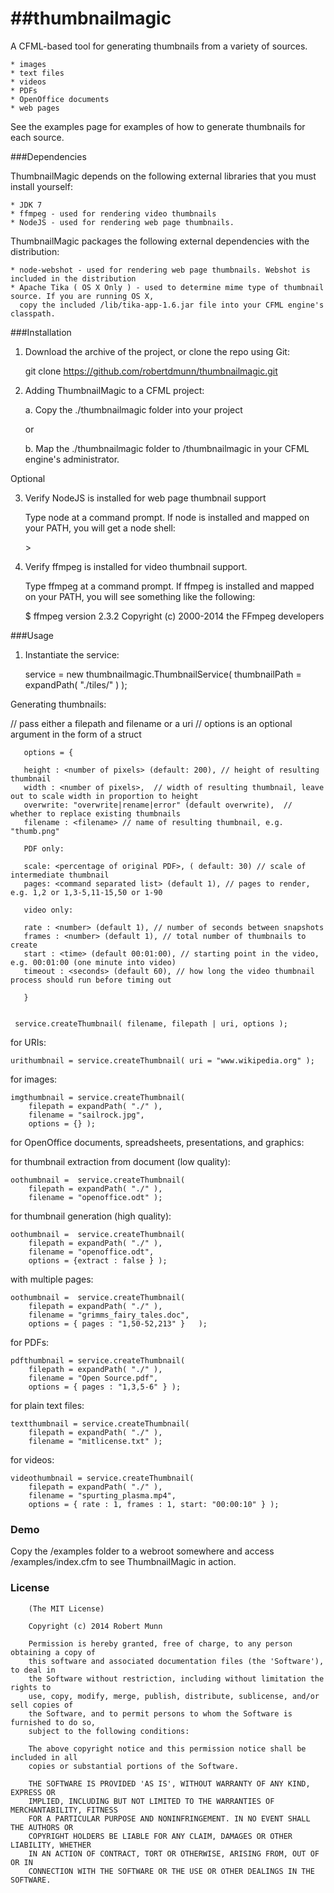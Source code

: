 ##thumbnailmagic
==============

A CFML-based tool for generating thumbnails from a variety of sources.

    * images
    * text files
    * videos
    * PDFs
    * OpenOffice documents
    * web pages

See the examples page for examples of how to generate thumbnails for each source.

###Dependencies

ThumbnailMagic depends on the following external libraries that you must install yourself:

    * JDK 7
    * ffmpeg - used for rendering video thumbnails
    * NodeJS - used for rendering web page thumbnails.

ThumbnailMagic packages the following external dependencies with the distribution:

    * node-webshot - used for rendering web page thumbnails. Webshot is included in the distribution
    * Apache Tika ( OS X Only ) - used to determine mime type of thumbnail source. If you are running OS X, 
      copy the included /lib/tika-app-1.6.jar file into your CFML engine's classpath.

###Installation

1. Download the archive of the project, or clone the repo using Git:

    git clone https://github.com/robertdmunn/thumbnailmagic.git

2. Adding ThumbnailMagic to a CFML project:

   a. Copy the ./thumbnailmagic folder into your project

   or

   b. Map the ./thumbnailmagic folder to /thumbnailmagic in your CFML engine's administrator. 

Optional 

3. Verify NodeJS is installed for web page thumbnail support

   Type node at a command prompt. If node is installed and mapped on your PATH, you will get a node shell:
    
    &gt;

4. Verify ffmpeg is installed for video thumbnail support.

   Type ffmpeg at a command prompt. If ffmpeg is installed and mapped on your PATH, you will see something like the following: 

   $ ffmpeg version 2.3.2 Copyright (c) 2000-2014 the FFmpeg developers
   
###Usage

1. Instantiate the service:

   service = new thumbnailmagic.ThumbnailService( thumbnailPath = expandPath( "./tiles/" ) );
   
    
Generating thumbnails:

   // pass either a filepath and filename or a uri
   // options is an optional argument in the form of a struct
   
       options = { 
       
       height : <number of pixels> (default: 200), // height of resulting thumbnail 
       width : <number of pixels>,  // width of resulting thumbnail, leave out to scale width in proportion to height 
       overwrite: "overwrite|rename|error" (default overwrite),  // whether to replace existing thumbnails
       filename : <filename> // name of resulting thumbnail, e.g. "thumb.png"
       
       PDF only:
       
       scale: <percentage of original PDF>, ( default: 30) // scale of intermediate thumbnail 
       pages: <command separated list> (default 1), // pages to render, e.g. 1,2 or 1,3-5,11-15,50 or 1-90 
       
       video only:
       
       rate : <number> (default 1), // number of seconds between snapshots 
       frames : <number> (default 1), // total number of thumbnails to create
       start : <time> (default 00:01:00), // starting point in the video, e.g. 00:01:00 (one minute into video)
       timeout : <seconds> (default 60), // how long the video thumbnail process should run before timing out
       
       }
  
   
	 service.createThumbnail( filename, filepath | uri, options );


for URIs:

    urithumbnail = service.createThumbnail( uri = "www.wikipedia.org" );

for images:

    imgthumbnail = service.createThumbnail( 
    	filepath = expandPath( "./" ), 
    	filename = "sailrock.jpg", 
    	options = {} );
   	     
for OpenOffice documents, spreadsheets, presentations, and graphics:

for thumbnail extraction from document (low quality):

    oothumbnail =  service.createThumbnail( 
    	filepath = expandPath( "./" ), 
    	filename = "openoffice.odt" );

for thumbnail generation (high quality):

    oothumbnail =  service.createThumbnail( 
    	filepath = expandPath( "./" ), 
    	filename = "openoffice.odt",
    	options = {extract : false } );

with multiple pages:

    oothumbnail =  service.createThumbnail( 
    	filepath = expandPath( "./" ), 
    	filename = "grimms_fairy_tales.doc", 
    	options = { pages : "1,50-52,213" }   );

for PDFs:

   	pdfthumbnail = service.createThumbnail( 
   		filepath = expandPath( "./" ), 
   		filename = "Open Source.pdf", 
   		options = { pages : "1,3,5-6" } );
   	
for plain text files:

    textthumbnail = service.createThumbnail( 
    	filepath = expandPath( "./" ), 
    	filename = "mitlicense.txt" );	   	

for videos:

    videothumbnail = service.createThumbnail( 
    	filepath = expandPath( "./" ), 
    	filename = "spurting_plasma.mp4", 
    	options = { rate : 1, frames : 1, start: "00:00:10" } );


### Demo

Copy the /examples folder to a webroot somewhere and access /examples/index.cfm to see ThumbnailMagic in action.

### License

		(The MIT License)
		
		Copyright (c) 2014 Robert Munn
		
		Permission is hereby granted, free of charge, to any person obtaining a copy of
		this software and associated documentation files (the 'Software'), to deal in
		the Software without restriction, including without limitation the rights to
		use, copy, modify, merge, publish, distribute, sublicense, and/or sell copies of
		the Software, and to permit persons to whom the Software is furnished to do so,
		subject to the following conditions:
		
		The above copyright notice and this permission notice shall be included in all
		copies or substantial portions of the Software.
		
		THE SOFTWARE IS PROVIDED 'AS IS', WITHOUT WARRANTY OF ANY KIND, EXPRESS OR
		IMPLIED, INCLUDING BUT NOT LIMITED TO THE WARRANTIES OF MERCHANTABILITY, FITNESS
		FOR A PARTICULAR PURPOSE AND NONINFRINGEMENT. IN NO EVENT SHALL THE AUTHORS OR
		COPYRIGHT HOLDERS BE LIABLE FOR ANY CLAIM, DAMAGES OR OTHER LIABILITY, WHETHER
		IN AN ACTION OF CONTRACT, TORT OR OTHERWISE, ARISING FROM, OUT OF OR IN
		CONNECTION WITH THE SOFTWARE OR THE USE OR OTHER DEALINGS IN THE SOFTWARE.
